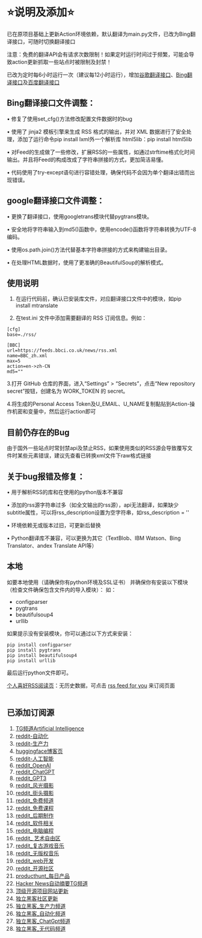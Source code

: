 # ⭐说明及添加⭐

已在原项目基础上更新Action环境依赖，默认翻译为main.py文件，已改为Bing翻译接口，可随时切换翻译接口

注意：免费的翻译API会有请求次数限制！如果定时运行时间过于频繁，可能会导致action更新抓取一些站点时被限制及封禁！

已改为定时每6小时运行一次（建议每12小时运行），增加[谷歌翻译接口](https://github.com/rcy1314/Rss-Translation/blob/main/mygoogletrans.py)、[Bing翻译接口](https://github.com/rcy1314/Rss-Translation/blob/main/Bingtrans.py)及[百度翻译接口](https://github.com/rcy1314/Rss-Translation/blob/main/baidutrans.py)

## Bing翻译接口文件调整：

• 修复了使用set_cfg()方法修改配置文件数据时的bug

• 使用了 jinja2 模板引擎来生成 RSS 格式的输出，并对 XML 数据进行了安全处理，添加了运行命令pip install lxml外一个解析库 html5lib：pip install html5lib

• 对Feed的生成做了一些修改，扩展RSS的一些属性，如通过strftime格式化时间输出。并且将Feed的构成改成了字符串拼接的方式，更加简洁易懂。

• 代码使用了try-except语句进行容错处理，确保代码不会因为单个翻译出错而出现错误。

## google翻译接口文件调整：

• 更换了翻译接口，使用googletrans模块代替pygtrans模块。

• 安全地将字符串输入到md5()函数中，使用encode()函数将字符串转换为UTF-8编码。

• 使用os.path.join()方法代替基本字符串拼接的方式来构建输出目录。

• 在处理HTML数据时，使用了更准确的BeautifulSoup的解析模式。

## 使用说明

1. 在运行代码前，确认已安装库文件，对应翻译接口文件中的模块，如pip install mtranslate

2. 在test.ini 文件中添加需要翻译的 RSS 订阅信息。例如：

```
[cfg]
base=./rss/

[BBC]
url=https://feeds.bbci.co.uk/news/rss.xml
name=BBC_zh.xml
max=5
action=en->zh-CN
md5=""
```
3.打开 GitHub 仓库的界面，进入“Settings” > “Secrets”，点击“New repository secret”按钮，创建名为 WORK_TOKEN 的 secret。

4.将生成的Personal Access Token及U_EMAIL、U_NAME复制黏贴到Action-操作机密和变量中，然后运行action即可

## 目前仍存在的Bug

由于国外一些站点时常封禁api及禁止RSS，如果使用类似的RSS源会导致覆写文件时某些元素错误，建议先查看已转换xml文件下raw格式链接

## 关于bug报错及修复：

• 用于解析RSS的库和在使用的python版本不兼容

• 添加的rss源字符串过多（如全文输出的rss源），api无法翻译，如果缺少subtitle属性，可以将rss_description设置为空字符串，如rss_description = ''

• 环境依赖无或版本过旧，可更新后替换

• Python翻译库不兼容，可以更换为其它（TextBlob、IBM Watson、Bing Translator、andex Translate API等）

## 本地

如要本地使用（请确保你有python环境及SSL证书）
并确保你有安装以下模块（检查文件确保包含文件内的导入模块）：
如：

- configparser
- pygtrans
- beautifulsoup4
- urllib

如果提示没有安装模块，你可以通过以下方式来安装：

```
pip install configparser
pip install pygtrans
pip install beautifulsoup4
pip install urllib
```

最后运行python文件即可。

[个人喜好RSS阅读页](https://rcy1314.github.io/news/)：无历史数据，可点击 [rss feed for you](https://morss.it/:proxy:items=%7C%7C*[class=card]%7C%7Col%7Cli/https://rcy1314.github.io/news/) 来订阅页面

<img src="https://camo.githubusercontent.com/82291b0fe831bfc6781e07fc5090cbd0a8b912bb8b8d4fec0696c881834f81ac/68747470733a2f2f70726f626f742e6d656469612f394575424971676170492e676966" width="800"  height="3">

## 已添加订阅源
 1. [TG频道Artificial Intelligence](https://raw.githubusercontent.com/rcy1314/Rss-Translation/main/rss/Artificial_intelligence_in.xml)
 2. [reddit-自动化](https://rcy1314.github.io/Rss-Translation/rss/reddit_automation.xml)
 3. [reddit-生产力](https://raw.githubusercontent.com/rcy1314/Rss-Translation/main/rss/reddit_productivity.xml)
 4. [huggingface博客页](https://rcy1314.github.io/Rss-Translation/rss/huggingface_blog.xml)
 5. [reddit-人工智能](https://rcy1314.github.io/Rss-Translation/rss/reddit_ArtificialInteligence.xml)
 6. [reddit_OpenAI](https://rcy1314.github.io/Rss-Translation/rss/reddit_OpenAI.xml)
 7. [reddit_ChatGPT](https://rcy1314.github.io/Rss-Translation/rss/reddit_ChatGPT.xml)
 8. [reddit_GPT3](https://rcy1314.github.io/Rss-Translation/rss/reddit_GPT3.xml)
 9. [reddit_风光摄影](https://rcy1314.github.io/Rss-Translation/rss/reddit_LandscapePhotography.xml)
 10. [reddit_街头摄影](https://rcy1314.github.io/Rss-Translation/rss/reddit_streetphotography.xml)
 11. [reddit_免费频道](https://rcy1314.github.io/Rss-Translation/rss/reddit_FREE.xml)
 12. [reddit_免费课程](https://rcy1314.github.io/Rss-Translation/rss/reddit_FREECoursesEveryday.xml)
 13. [reddit_后期制作](https://rcy1314.github.io/Rss-Translation/rss/reddit_editors.xml)
 14. [reddit_软件相关](https://rcy1314.github.io/Rss-Translation/rss/reddit_software.xml)
 15. [reddit_电脑编程](https://rcy1314.github.io/Rss-Translation/rss/reddit_programming.xml)
 16. [reddit_ 艺术自由区](https://rcy1314.github.io/Rss-Translation/rss/reddit_PixelArt.xml)
 17. [reddit_复古游戏音乐](https://rcy1314.github.io/Rss-Translation/rss/reddit_chiptunes.xml)
 18. [reddit_无版权音乐](https://rcy1314.github.io/Rss-Translation/rss/reddit_youtubeaudiolibrary.xml)
 19. [reddit_web开发](https://rcy1314.github.io/Rss-Translation/rss/reddit_webdev.xml)
 20. [reddit_开源社区](https://rcy1314.github.io/Rss-Translation/rss/reddit_opensource.xml)
 21. [producthunt_每日产品](https://rcy1314.github.io/Rss-Translation/rss/producthunt_today.xml)
 22. [Hacker News自动摘要TG频道](https://rcy1314.github.io/Rss-Translation/rss/hn_summary.xml)
 23. [顶级开源项目网站更新](https://rcy1314.github.io/Rss-Translation/rss/opensourceagenda.xml)
 24. [独立黑客社区更新](https://rcy1314.github.io/Rss-Translation/rss/indiehackers-world.xml)
 25. [独立黑客_生产力频道](https://rcy1314.github.io/Rss-Translation/rss/indiehackers-productivity.xml)
 26. [独立黑客_自动化频道](https://rcy1314.github.io/Rss-Translation/rss/indiehackers-Automation.xml)
 27. [独立黑客_ChatGpt频道](https://rcy1314.github.io/Rss-Translation/rss/indiehackers-ChatGPT.xml)
 28. [独立黑客_无代码频道](https://rcy1314.github.io/Rss-Translation/rss/indiehackers-No-Code.xml)
